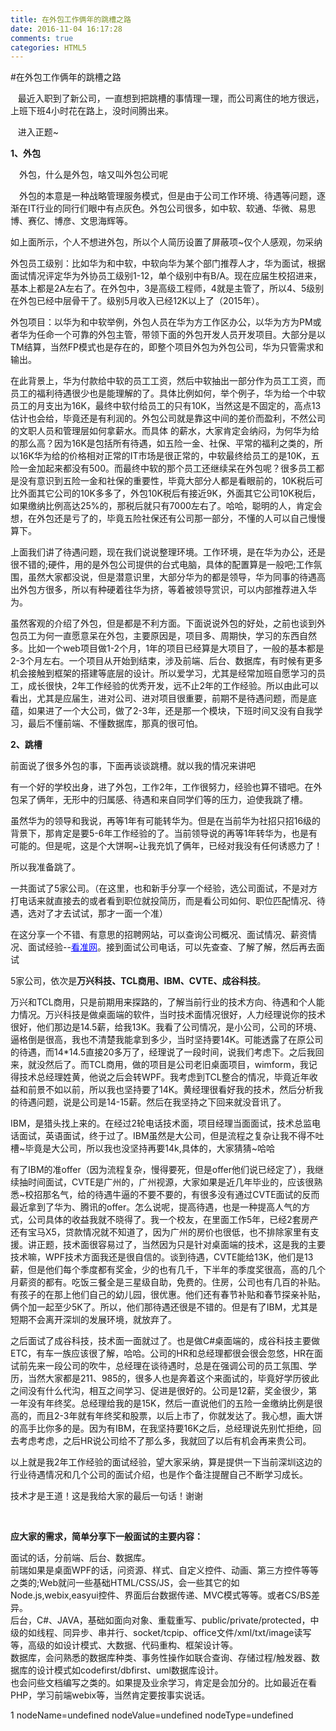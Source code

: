 ```yaml
---
title: 在外包工作俩年的跳槽之路
date: 2016-11-04 16:17:28
comments: true
categories: HTML5
---
```


#在外包工作俩年的跳槽之路
<p>&nbsp; &nbsp;最近入职到了新公司，一直想到把跳槽的事情理一理，而公司离住的地方很远，上班下班4小时花在路上，没时间腾出来。</p><p>&nbsp; &nbsp;进入正题~</p><p><strong>1、外包</strong></p><p>　外包，什么是外包，啥又叫外包公司呢</p><p>　外包的本意是一种战略管理服务模式，但是由于公司工作环境、待遇等问题，逐渐在IT行业的同行们眼中有点灰色。外包公司很多，如中软、软通、华微、易思博、赛亿、博彦、文思海辉等。<img src="http://images2015.cnblogs.com/blog/685541/201611/685541-20161103164618471-1014730727.png" alt=""></p><p>如上面所示，个人不想进外包，所以个人简历设置了屏蔽项~仅个人感观，勿采纳</p><p>外包员工级别：比如华为和中软，中软向华为某个部门推荐人才，华为面试，根据面试情况评定华为外协员工级别1-12，单个级别中有B/A。现在应届生校招进来，基本上都是2A左右了。在外包中，3是高级工程师，4就是主管了，所以4、5级别在外包已经中层骨干了。级别5月收入已经12K以上了（2015年）。</p><p>外包项目：以华为和中软举例，外包人员在华为方工作区办公，以华为方为PM或者华为任命一个可靠的外包主管，带领下面的外包开发人员开发项目。大部分是以TM结算，当然FP模式也是存在的，即整个项目外包为外包公司，华为只管需求和输出。</p><p>在此背景上，华为付款给中软的员工工资，然后中软抽出一部分作为员工工资，而员工的福利待遇很少也是能理解的了。具体比例如何，举个例子，华为给一个中软员工的月支出为16K，最终中软付给员工的只有10K，当然这是不固定的，高点13估计也会给，毕竟还是有利润的。外包公司就是靠这中间的差价而盈利，不然公司的文职人员和管理层如何拿薪水。而具体 的薪水，大家肯定会纳闷，为何华为给的那么高？因为16K是包括所有待遇，如五险一金、社保、平常的福利之类的，所以16K华为给的价格相对正常的IT市场是很正常的，中软最终给员工的是10K，五险一金加起来都没有500。而最终中软的那个员工还继续呆在外包呢？很多员工都是没有意识到五险一金和社保的重要性，毕竟大部分人都是看眼前的，10K税后可比外面其它公司的10K多多了，外包10K税后有接近9K，外面其它公司10K税后，如果缴纳比例高达25%的，那税后就只有7000左右了。哈哈，聪明的人，肯定会想，在外包还是亏了的，毕竟五险社保还有公司那一部分，不懂的人可以自己慢慢算下。</p><p>上面我们讲了待遇问题，现在我们说说整理环境。工作环境，是在华为办公，还是很不错的;硬件，用的是外包公司提供的台式电脑，具体的配置算是一般吧;工作氛围，虽然大家都没说，但是潜意识里，大部分华为的都是领导，华为同事的待遇高出外包方很多，所以有种硬着往华为挤，等着被领导赏识，可以内部推荐进入华为。</p><p>虽然客观的介绍了外包，但是都是不利方面。下面说说外包的好处，之前也谈到外包员工为何一直愿意呆在外包，主要原因是，项目多、周期快，学习的东西自然多。比如一个web项目做1-2个月，1年的项目已经算是大项目了，一般的基本都是2-3个月左右。一个项目从开始到结束，涉及前端、后台、数据库，有时候有更多机会接触到框架的搭建等底层的设计。所以爱学习，尤其是经常加班自愿学习的员工，成长很快，2年工作经验的优秀开发，远不止2年的工作经验。所以由此可以看出，尤其是应届生，进对公司、进对项目很重要，前期不是待遇问题，而是底蕴，如果进了一个大公司，做了2-3年，还是那一个模块，下班时间又没有自我学习，最后不懂前端、不懂数据库，那真的很可怕。</p><p><strong>2、跳槽</strong></p><p>前面说了很多外包的事，下面再谈谈跳槽。就以我的情况来讲吧</p><p>有一个好的学校出身，进了外包，工作2年，工作很努力，经验也算不错吧。在外包呆了俩年，无形中的归属感、待遇和来自同学们等的压力，迫使我跳了槽。</p><p>虽然华为的领导和我说，再等1年有可能转华为。但是在当前华为社招只招16级的背景下，那肯定是要5-6年工作经验的了。当前领导说的再等1年转华为，也是有可能的。但是呢，这是个大饼啊~让我充饥了俩年，已经对我没有任何诱惑力了！</p><p>所以我准备跳了。</p><p>一共面试了5家公司。（在这里，也和新手分享一个经验，选公司面试，不是对方打电话来就直接去的或者看到职位就投简历，而是看公司如何、职位匹配情况、待遇，选对了才去试试，那才一面一个准）</p><p>在这分享一个不错、有意思的招聘网站，可以查询公司概况、面试情况、薪资情况、面试经验--<span style="text-decoration: underline; color: #0000ff;"><a href="http://www.kanzhun.com/" target="_blank"><span style="color: #0000ff; text-decoration: underline;">看准网</span></a></span>。接到面试公司电话，可以先查查、了解了解，然后再去面试</p><p>5家公司，依次是<strong>万兴科技、TCL商用、IBM、CVTE、成谷科技</strong>。</p><p>万兴和TCL商用，只是前期用来探路的，了解当前行业的技术方向、待遇和个人能力情况。万兴科技是做桌面端的软件，当时技术面情况很好，人力经理说你的技术很好，他们那边是14.5薪，给我13K。我看了公司情况，是小公司，公司的环境、逼格倒是很高，我也不清楚我能拿到多少，当时坚持要14K。可能透露了在原公司的待遇，而14*14.5直接20多万了，经理说了一段时间，说我们考虑下。之后我回来，就没然后了。而TCL商用，做的项目是公司老旧桌面项目，wimform，我记得技术总经理姓黄，他说之后会转WPF。我考虑到TCL整合的情况，毕竟近年收益和前景不如以前，所以我也坚持要了14K。黄经理很看好我的技术，然后分析我的待遇问题，说是公司是14-15薪。然后在我坚持之下回来就没音讯了。</p><p>IBM，是猎头找上来的。在经过2轮电话技术面，项目经理当面面试，技术总监电话面试，英语面试，终于过了。IBM虽然是大公司，但是流程之复杂让我不得不吐槽~毕竟是大公司，所以我也没坚持再要14k,具体的，大家猜猜~哈哈</p><p>有了IBM的准offer（因为流程复杂，慢得要死，但是offer他们说已经定了），我继续抽时间面试，CVTE是广州的，广州视源，大家如果是近几年毕业的，应该很熟悉~校招那名气，给的待遇牛逼的不要不要的，有很多没有通过CVTE面试的反而最近拿到了华为、腾讯的offer。怎么说呢，提高待遇，也是一种提高人气的方式，公司具体的收益我就不晓得了。我一个校友，在里面工作5年，已经2套房产还有宝马X5，贷款情况就不知道了，因为广州的房价也很低，也不排除家里有支援。讲正题，技术面很容易过了，当然因为只是针对桌面端的技术，这是我的主要技术嘛，WPF技术方面我还是很自信的。谈到待遇，CVTE能给13K，他们是13薪，但是他们每个季度都有奖金，少的也有几千，下半年的季度奖很高，高的几个月薪资的都有。吃饭三餐全是三星级自助，免费的。住房，公司也有几百的补贴。有孩子的在那上他们自己的幼儿园，很优惠。他们还有春节补贴和春节探亲补贴，俩个加一起至少5K了。所以，他们那待遇还很是不错的。但是有了IBM，尤其是短期不会离开深圳的发展环境，就放弃了。</p><p>之后面试了成谷科技，技术面一面就过了。也是做C#桌面端的，成谷科技主要做ETC，有车一族应该很了解，哈哈。公司的HR和总经理都很会很会忽悠，HR在面试前先来一段公司的吹牛，总经理在谈待遇时，总是在强调公司的员工氛围、学历，当然大家都是211、985的，很多人也是奔着这个来面试的，毕竟好学历彼此之间没有什么代沟，相互之间学习、促进是很好的。公司是12薪，奖金很少，第一年没有年终奖。总经理给我的是15K，然后一直说他们的五险一金缴纳比例是很高的，而且2-3年就有年终奖和股票，以后上市了，你就发达了。我心想，画大饼的高手比你多的是。因为有IBM，在我坚持要16K之后，总经理说先别忙拒绝，回去考虑考虑，之后HR说公司给不了那么多，我就回了以后有机会再来贵公司。</p><p>以上就是我2年工作经验的面试经验，望大家采纳，算是提供一下当前深圳这边的行业待遇情况和几个公司的面试介绍，也是作个备注提醒自己不断学习成长。</p><p>技术才是王道！这是我给大家的最后一句话！谢谢</p><p>&nbsp;</p><p><strong>应大家的需求，简单分享下一般面试的主要内容：</strong></p><p>面试的话，分前端、后台、数据库。<br>前瑞如果是桌面WPF的话，问资源、样式、自定义控件、动画、第三方控件等等之类的;Web就问一些基础HTML/CSS/JS，会一些其它的如Node.js,webix,easyui控件、界面后台数据传递、MVC模式等等。或者CS/BS差异。<br>后台，C#、JAVA，基础如面向对象、重载重写、public/private/protected，中级的如线程、同异步、串并行、socket/tcpip、office文件/xml/txt/image读写等，高级的如设计模式、大数据、代码重构、框架设计等。<br>数据库，会问熟悉的数据库种类、事务性操作如联合查询、存储过程/触发器、数据库的设计模式如codefirst/dbfirst、uml数据库设计。<br>也会问些文档编写之类的。如果提及业余学习，肯定是会加分的。比如最近在看PHP，学习前端webix等，当然肯定要按事实说话。</p>1 nodeName=undefined nodeValue=undefined nodeType=undefined
